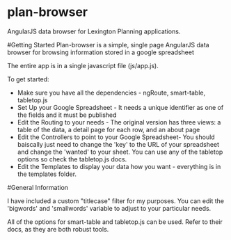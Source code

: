 # plan-browser
AngularJS data browser for Lexington Planning applications.

#Getting Started
Plan-browser is a simple, single page AngularJS data browser for browsing information stored in a google spreadsheet

The entire app is in a single javascript file (js/app.js). 

To get started:

- Make sure you have all the dependencies  - ngRoute, smart-table, tabletop.js
- Set Up your Google Spreadsheet - It needs a unique identifier as one of the fields and it must be published
- Edit the Routing to your needs - The original version has three views:  a table of the data, a detail page for each row, and an about page
- Edit the Controllers to point to your Google Spreadsheet- You should baiscally just need to change the 'key' to the URL of your spreadsheet and change the 'wanted' to your sheet. You can use any of the tabletop options so check the tabletop.js docs.
- Edit the Templates to display your data how you want  - everything is in the templates folder.

#General Information

I have included a custom "titlecase" filter for my purposes. You can edit the 'bigwords' and 'smallwords' variable to adjust to your particular needs.

All of the options for smart-table and tabletop.js can be used. Refer to their docs, as they are both robust tools.



